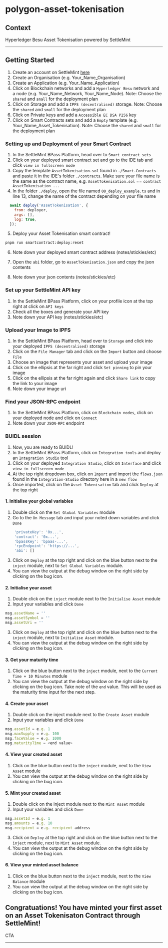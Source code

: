 # polygon-asset-tokenisation

## Context

Hyperledger Besu Asset Tokenisation powered by SettleMint

---

## Getting Started

1. Create an account on SettleMint [here](https://console.settlemint.com/)
2. Create an Organisation (e.g. Your_Name_Organisation)
3. Create an Application (e.g. Your_Name_Application)
4. Click on Blockchain networks and add a `Hyperledger Besu` network and a node (e.g. Your_Name_Network, Your_Name_Node). Note: Choose the `shared` and `small` for the deployment plan
5. Click on Storage and add a `IPFS (decentralised)` storage. Note: Choose the `shared` and `small` for the deployment plan
6. Click on Private keys and add a `Accessible EC DSA P256` key
7. Click on Smart Contracts sets and add a `Empty` template (e.g. Your_Name_Asset_Tokenisation). Note: Choose the `shared` and `small` for the deployment plan

### Setting up and Deployment of your Smart Contract

1. In the SettleMint BPass Platform, head over to `Smart contract sets`
2. Click on your deployed smart contract set and go to the IDE tab and click `view in fullscreen mode`
3. Copy the template `AssetTokenisation.sol` found in `./Smart-Contracts` and paste it in the IDE's folder `./contracts`. Make sure your file name is the same as the contract name, e.g. `AssetTokenisation.sol` == `contract AssetTokenisation ...`
4. In the folder `./deploy`, open the file named `00_deploy_example.ts` and in line 13, change the name of the contract depending on your file name

```javascript
  await deploy('AssetTokenisation', {
    from: deployer,
    args: [],
    log: true,
  });
```

5. Deploy your Asset Tokenisation smart contract!

```bash
pnpm run smartcontract:deploy:reset
```

6. Note down your deployed smart contract address (notes/stickies/etc)

8. Open the `abi` folder, go to `AssetTokenisation.json` and copy the json contents

8. Note down your json contents (notes/stickies/etc)

### Set up your SettleMint API key

1. In the SettleMint BPass Platform, click on your profile icon at the top right at click on `API keys`
2. Check all the boxes and generate your API key
3. Note down your API key (notes/stickies/etc)

### Upload your Image to IPFS

1. In the SettleMint BPass Platform, head over to `Storage` and click into your deployed `IPFS (decentralised)` storage
2. Click on the `File Manager` tab and click on the `Import` button and choose `File`
3. Choose an image that represents your asset and upload your image
4. Click on the ellipsis at the far right and click `Set pinning` to pin your image
5. Click on the ellipsis at the far right again and click `Share link` to copy the link to your image
6. Note down your image uri

### Find your JSON-RPC endpoint

1. In the SettleMint BPass Platform, click on `Blockchain nodes`, click on your deployed node and click on `Connect`
2. Note down your `JSON-RPC` endpoint

### BUIDL session

1. Now, you are ready to BUIDL!
2. In the SettleMint BPass Platform, click on `Integration tools` and deploy an `Integration Studio` tool
3. Click on your deployed `Integration Studio`, click on `Interface` and click `view in fullscreen mode`
4. At the top right dropdown box, click on `Import` and import the `flows.json` found in the `Integration-Studio` directory here in a `new flow`
5. Once imported, click on the `Asset Tokenisation` tab and click `Deploy` at the top right

#### 1. Initialise your global variables

1. Double click on the `Set Global Variables` module
2. Go to the `On Message` tab and input your noted down variables and click `Done`

```javascript
    'privateKey': '0x...',
    'contract': '0x...',
    'bpassKey': 'bpaas-...',
    'rpcEndpoint': 'https://...',
    'abi': []
```

3. Click on `Deploy` at the top right and click on the blue button next to the `inject` module, next to `Set Global Variables` module.
4. You can view the output at the debug window on the right side by clicking on the bug icon.

#### 2. Initialise your asset

1. Double click on the `inject` module next to the `Initialise Asset` module
2. Input your variables and click `Done`

```javascript
msg.assetName = ''
msg.assetSymbol = ''
msg.assetUri = ''
```

3. Click on `Deploy` at the top right and click on the blue button next to the `inject` module, next to `Initialise Asset` module.
4. You can view the output at the debug window on the right side by clicking on the bug icon.

#### 3. Get your maturity time

1. Click on the blue button next to the `inject` module, next to the `Current Time + 10 Minutes` module
2. You can view the output at the debug window on the right side by clicking on the bug icon. Take note of the `end` value. This will be used as the maturity time input for the next step.

#### 4. Create your asset

1. Double click on the inject module next to the `Create Asset` module
2. Input your variables and click `Done`

```javascript
msg.assetId = e.g. 1 
msg.maxSupply = e.g. 100 
msg.faceValue = e.g. 1000 
msg.maturityTime = <end value>
```

#### 4. View your created asset

1. Click on the blue button next to the `inject` module, next to the `View Asset` module
2. You can view the output at the debug window on the right side by clicking on the bug icon. 

#### 5. Mint your created asset

1. Double click on the inject module next to the `Mint Asset` module
2. Input your variables and click `Done`

```javascript
msg.assetId = e.g. 1 
msg.amounts = e.g. 10 
msg.recipient = e.g. recipient address 
```

3. Click on `Deploy` at the top right and click on the blue button next to the `inject` module, next to `Mint Asset` module.
4. You can view the output at the debug window on the right side by clicking on the bug icon.

#### 6. View your minted asset balance

1. Click on the blue button next to the `inject` module, next to the `View Balance` module
2. You can view the output at the debug window on the right side by clicking on the bug icon.

## Congratuations! You have minted your first asset on an Asset Tokenisaton Contract through SettleMint! 

CTA 

---